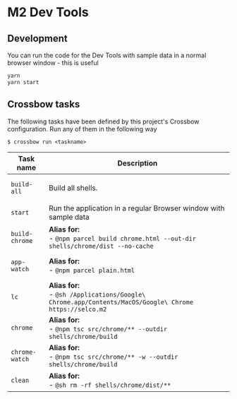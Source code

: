 # M2 Dev Tools

## Development 

You can run the code for the Dev Tools with sample data in a normal 
browser window - this is useful   

```bash
yarn
yarn start
```

<!--crossbow-docs-start-->
## Crossbow tasks

The following tasks have been defined by this project's Crossbow configuration.
Run any of them in the following way
 
```shell
$ crossbow run <taskname>
```
|Task name|Description|
|---|---|
|<pre>`build-all`</pre>|Build all shells.|
|<pre>`start`</pre>|Run the application in a regular Browser window with sample data|
|<pre>`build-chrome`</pre>|**Alias for:**<br>- `@npm parcel build chrome.html --out-dir shells/chrome/dist --no-cache`|
|<pre>`app-watch`</pre>|**Alias for:**<br>- `@npm parcel plain.html`|
|<pre>`lc`</pre>|**Alias for:**<br>- `@sh /Applications/Google\ Chrome.app/Contents/MacOS/Google\ Chrome https://selco.m2`|
|<pre>`chrome`</pre>|**Alias for:**<br>- `@npm tsc src/chrome/** --outdir shells/chrome/build`|
|<pre>`chrome-watch`</pre>|**Alias for:**<br>- `@npm tsc src/chrome/** -w --outdir shells/chrome/build`|
|<pre>`clean`</pre>|**Alias for:**<br>- `@sh rm -rf shells/chrome/dist/**`|
<!--crossbow-docs-end-->